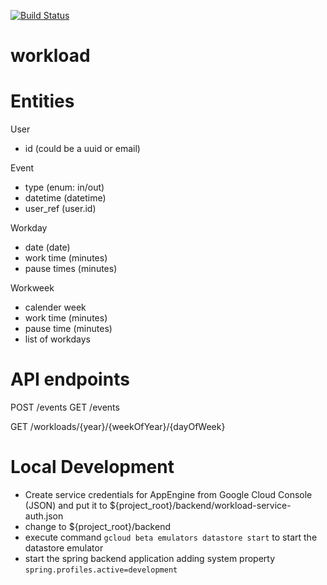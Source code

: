 [![Build Status](https://travis-ci.org/FriendsOfDo/workload.svg?branch=master)](https://travis-ci.org/FriendsOfDo/workload)

# workload

# Entities

User
 - id (could be a uuid or email)

Event
 - type (enum: in/out)
 - datetime (datetime)
 - user_ref (user.id)
 
Workday
 - date (date)
 - work time (minutes)
 - pause times (minutes)
 
Workweek
 - calender week
 - work time (minutes)
 - pause time (minutes)
 - list of workdays
 
 # API endpoints
POST /events
GET  /events
 
GET /workloads/{year}/{weekOfYear}/{dayOfWeek}

# Local Development
- Create service credentials for AppEngine from Google Cloud Console (JSON) and put it to ${project_root}/backend/workload-service-auth.json
- change to ${project_root}/backend
- execute command `gcloud beta emulators datastore start` to start the datastore emulator
- start the spring backend application adding system property `spring.profiles.active=development`
